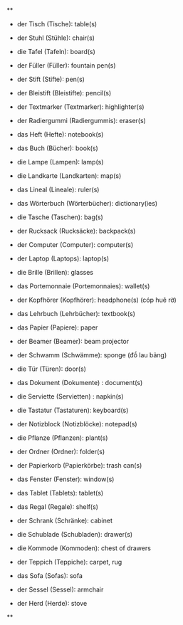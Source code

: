 **

- der Tisch (Tische): table(s)
    
- der Stuhl (Stühle): chair(s)
    
- die Tafel (Tafeln): board(s)
    
- der Füller (Füller): fountain pen(s)
    
- der Stift (Stifte): pen(s)
    
- der Bleistift (Bleistifte): pencil(s)
    
- der Textmarker (Textmarker): highlighter(s)
    
- der Radiergummi (Radiergummis): eraser(s)
    
- das Heft (Hefte): notebook(s)
    
- das Buch (Bücher): book(s)
    
- die Lampe (Lampen): lamp(s)
    
- die Landkarte (Landkarten): map(s)
    
- das Lineal (Lineale): ruler(s)
    
- das Wörterbuch (Wörterbücher): dictionary(ies)
    
- die Tasche (Taschen): bag(s)
    
- der Rucksack (Rucksäcke): backpack(s)
    
- der Computer (Computer): computer(s)
    
- der Laptop (Laptops): laptop(s)
    
- die Brille (Brillen): glasses
    
- das Portemonnaie (Portemonnaies): wallet(s)
    
- der Kopfhörer (Kopfhörer): headphone(s) (cóp huê rờ)
    
- das Lehrbuch (Lehrbücher): textbook(s)
    
- das Papier (Papiere): paper
    
- der Beamer (Beamer): beam projector
    
- der Schwamm (Schwämme): sponge (đồ lau bảng)
    
- die Tür (Türen): door(s)
    
- das Dokument (Dokumente) : document(s)
    
- die Serviette (Servietten) : napkin(s)
    
- die Tastatur (Tastaturen): keyboard(s)
    
- der Notizblock (Notizblöcke): notepad(s)
    
- die Pflanze (Pflanzen): plant(s)
    
- der Ordner (Ordner): folder(s)
    
- der Papierkorb (Papierkörbe): trash can(s)
    
- das Fenster (Fenster): window(s)
    
- das Tablet (Tablets): tablet(s)
    
- das Regal (Regale): shelf(s)
    
- der Schrank (Schränke): cabinet
    
- die Schublade (Schubladen): drawer(s)
    
- die Kommode (Kommoden): chest of drawers
    
- der Teppich (Teppiche): carpet, rug
    
- das Sofa (Sofas): sofa
    
- der Sessel (Sessel): armchair
    
- der Herd (Herde): stove
    
**